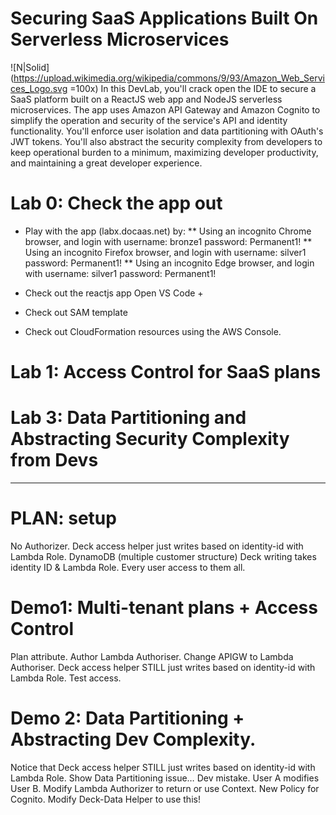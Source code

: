 # Securing SaaS Applications Built On Serverless Microservices
![N|Solid](https://upload.wikimedia.org/wikipedia/commons/9/93/Amazon_Web_Services_Logo.svg =100x)
In this DevLab, you'll crack open the IDE to secure a SaaS platform built on a ReactJS web app and NodeJS serverless microservices. The app uses Amazon API Gateway and Amazon Cognito to simplify the operation and security of the service's API and identity functionality. You'll enforce user isolation and data partitioning with OAuth's JWT tokens. You'll also abstract the security complexity from developers to keep operational burden to a minimum, maximizing developer productivity, and maintaining a great developer experience.

# Lab 0: Check the app out
* Play with the app (labx.docaas.net) by:
** Using an incognito Chrome browser, and login with username: bronze1 password: Permanent1!
** Using an incognito Firefox browser, and login with username: silver1 password: Permanent1!
** Using an incognito Edge browser, and login with username: silver1 password: Permanent1!

* Check out the reactjs app
Open VS Code + 

* Check out SAM template

* Check out CloudFormation resources using the AWS Console.

# Lab 1: Access Control for SaaS plans


# Lab 3: Data Partitioning and Abstracting Security Complexity from Devs


-------------------------

# PLAN: setup
No Authorizer.
Deck access helper just writes based on identity-id with Lambda Role.
DynamoDB (multiple customer structure) Deck writing takes identity ID & Lambda Role.
Every user access to them all.

# Demo1: Multi-tenant plans + Access Control
Plan attribute.
Author Lambda Authoriser.
Change APIGW to Lambda Authoriser.
Deck access helper STILL just writes based on identity-id with Lambda Role.
Test access.

# Demo 2: Data Partitioning + Abstracting Dev Complexity.
Notice that Deck access helper STILL just writes based on identity-id with Lambda Role.
Show Data Partitioning issue… Dev mistake. User A modifies User B.
Modify Lambda Authorizer to return or use Context.
New Policy for Cognito.
Modify Deck-Data Helper to use this!
